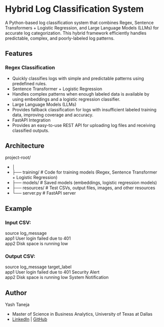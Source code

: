 # Hybrid Log Classification System

A Python-based log classification system that combines Regex, Sentence Transformers + Logistic Regression, and Large Language Models (LLMs) for accurate log categorization. This hybrid framework efficiently handles predictable, complex, and poorly-labeled log patterns.

## Features

### Regex Classification
- Quickly classifies logs with simple and predictable patterns using predefined rules.
- Sentence Transformer + Logistic Regression
- Handles complex patterns when enough labeled data is available by using embeddings and a logistic regression classifier.
- Large Language Models (LLMs)
- Provides fallback classification for logs with insufficient labeled training data, improving coverage and accuracy.
- FastAPI Integration
- Provides an easy-to-use REST API for uploading log files and receiving classified outputs.

## Architecture

project-root/
- │
- ├── training/            # Code for training models (Regex, Sentence Transformer + Logistic Regression)
- ├── models/              # Saved models (embeddings, logistic regression models)
- ├── resources/           # Test CSVs, output files, images, and other resources
- └── server.py            # FastAPI server

## Example

### Input CSV:

source	log_message  
app1	User login failed due to 401  
app2	Disk space is running low  

### Output CSV:

source	log_message	target_label  
app1	User login failed due to 401	Security Alert  
app2	Disk space is running low	System Notification  

## Author
Yash Taneja
- Master of Science in Business Analytics, University of Texas at Dallas
- [LinkedIn](https://linkedin.com/in/yash-taneja-07) | [GitHub](https://github.com/taneja-yash)
